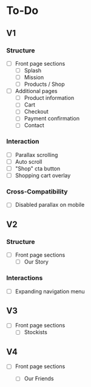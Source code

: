 # To-Do

## V1

### Structure

- [ ] Front page sections
  - [ ] Splash
  - [ ] Mission
  - [ ] Products / Shop
- [ ] Additional pages
  - [ ] Product information
  - [ ] Cart
  - [ ] Checkout
  - [ ] Payment confirmation
  - [ ] Contact

### Interaction

- [ ] Parallax scrolling
- [ ] Auto scroll
- [ ] "Shop" cta button
- [ ] Shopping cart overlay

### Cross-Compatibility

- [ ] Disabled parallax on mobile

## V2

### Structure

- [ ] Front page sections
  - [ ] Our Story

### Interactions

- [ ] Expanding navigation menu

## V3

- [ ] Front page sections
  - [ ] Stockists

## V4

- [ ] Front page sections
  - [ ] Our Friends



